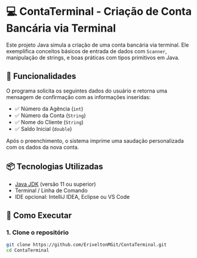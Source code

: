 # 💻 ContaTerminal - Criação de Conta Bancária via Terminal

Este projeto Java simula a criação de uma conta bancária via terminal. Ele exemplifica conceitos básicos de entrada de dados com `Scanner`, manipulação de strings, e boas práticas com tipos primitivos em Java.

## 🧩 Funcionalidades

O programa solicita os seguintes dados do usuário e retorna uma mensagem de confirmação com as informações inseridas:

- ✅ Número da Agência (`int`)
- ✅ Número da Conta (`String`)
- ✅ Nome do Cliente (`String`)
- ✅ Saldo Inicial (`double`)

Após o preenchimento, o sistema imprime uma saudação personalizada com os dados da nova conta.

## 📦 Tecnologias Utilizadas

- [Java JDK](https://www.oracle.com/java/technologies/javase-jdk11-downloads.html) (versão 11 ou superior)
- Terminal / Linha de Comando
- IDE opcional: IntelliJ IDEA, Eclipse ou VS Code

## 🚀 Como Executar

### 1. Clone o repositório
```bash
git clone https://github.com/EriveltonMGit/ContaTerminal.git
cd ContaTerminal
